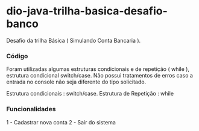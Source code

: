 # dio-java-trilha-basica-desafio-banco
Desafio da trilha Básica ( Simulando Conta Bancaria ).

### Código
Foram utilizadas algumas estruturas condicionais e de repetição ( while ), estrutura condicional switch/case. Não possui tratamentos de erros caso a entrada no console não seja diferente do tipo solicitado.

Estrutura condicionais : switch/case.
Estrutura de Repetição : while

### Funcionalidades
1 - Cadastrar nova conta
2 - Sair do sistema



